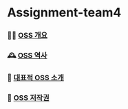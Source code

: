 # Assignment-team4  

### 🤷‍♀️ [OSS 개요](https://github.com/dmiraeteam4/Assignment-team4/blob/main/oss%20%EA%B0%9C%EC%9A%94.md)  
### 🕰 [OSS 역사](https://github.com/dmiraeteam4/Assignment-team4/blob/main/OSS%EC%97%AD%EC%82%AC.md)  
### 📖 [대표적 OSS 소개](https://github.com/dmiraeteam4/Assignment-team4/blob/main/%EB%8C%80%ED%91%9C%EC%A0%81OSS%20%EC%86%8C%EA%B0%9C.md)  
### 📃 [OSS 저작권](https://github.com/dmiraeteam4/Assignment-team4/blob/main/oss%20%EC%A0%80%EC%9E%91%EA%B6%8C.md)
